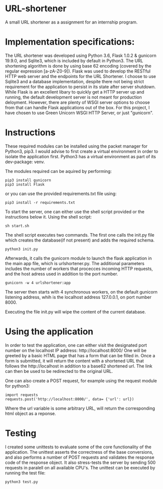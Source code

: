 # URL-shortener
A small URL shortener as a assignment for an internship program.

# Implementation specifications:
The URL shortener was developed using Python 3.6, Flask 1.0.2 & gunicorn 19.9.0, and Sqlite3, which is included by default in Python3.
The URL shortening algorithm is done by using base 62 encoding (covered by the regular expression [a-zA-Z0-9]). 
Flask was used to develop the RESTful HTTP web server and the endpoints for the URL Shortener. I choose to use Sqlite3 and a database implementation, despite there not being strict requirement for the application to persist in its state after server shutdown.
While Flask is an excellent libary to quickly get a HTTP server up and running, the default development server is not meant for production deloyment. However,
there are plenty of WSGI server options to choose from that can handle Flask applications out of the box. For this project, I have chosen to use Green Unicorn WSGI HTTP Server, or just "gunicorn".


# Instructions

These required modules can be installed using the packet manager for Python3, pip3. I would advise to first create a virtual environment in order to isolate the application first. Python3 has a virtual environment as part of its dev-package: venv. 

The modules required can be aquired by performing:

```
pip3 install gunicorn
pip3 install Flask
```

or you can use the provided requirements.txt file using:

```
pip3 install -r requirements.txt
```



To start the server, one can either use the shell script provided or the instructions below it.
Using the shell script:
```
sh start.sh
```

The shell script executes two commands. The first one calls the init.py file which creates the database(if not present) and adds the required schema.
```
python3 init.py
```
Afterwards, it calls the gunicorn module to launch the flask application in the main app file, which is urlshortener.py. The additional parameters includes the number of workers that procecces incoming HTTP requests, and the host adress used in addition to the port number.
```
gunicorn -w 4 urlshortener:app
```
The server then starts with 4 synchronous workers, on the default gunicorn listening address, whih is the localhost address 127.0.0.1, on port number 8000.  

Executing the file init.py will wipe the content of the current database.

# Using the application
In order to test the application, one can either visit the designated port number on the localhost IP address: http://localhost:8000/
One will be greeted by a basic HTML page that has a form that can be filled in. Once a form is submitted, it will return the content with a shortened URL that follows the http://localhost in addition to a base62 shortened url. The link can then be used to be redirected to the original URL. 

One can also create a POST request, for example using the request module for python3:

```
import requests
requests.post('http://localhost:8000/', data= {'url': url})
```
Where the url variable is some arbitrary URL, will return the corresponding html object as a reponse.

# Testing
I created some unittests to evaluate some of the core functionality of the application. The unittest asserts the correctness of the base conversions, and also performs a number of POST requests and validates the response code of the response object. It also stress-tests the server by sending 500 requests in paralell on all available CPU's. 
The unittest can be executed by running the test file:
```
python3 test.py
```

